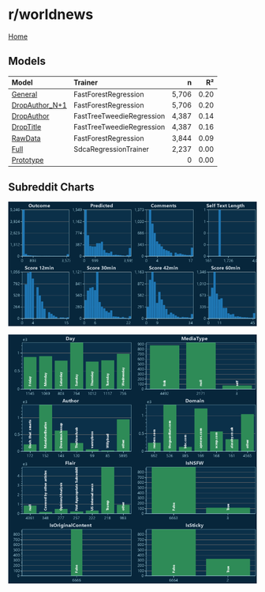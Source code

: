 # r/worldnews

[Home](../index.md)

## Models

|Model|Trainer|n|R²|
|:---|:---|---:|---:|
|[General](models/hunch_worldnews_General.md)|FastForestRegression|5,706|0.20|
|[DropAuthor_N+1](models/hunch_worldnews_DropAuthor_N+1.md)|FastForestRegression|5,706|0.20|
|[DropAuthor](models/hunch_worldnews_DropAuthor.md)|FastTreeTweedieRegression|4,387|0.14|
|[DropTitle](models/hunch_worldnews_DropTitle.md)|FastTreeTweedieRegression|4,387|0.16|
|[RawData](models/hunch_worldnews_RawData.md)|FastForestRegression|3,844|0.09|
|[Full](models/hunch_worldnews_Full.md)|SdcaRegressionTrainer|2,237|0.00|
|[Prototype](models/hunch_worldnews_Prototype.md)||0|0.00|

## Subreddit Charts

![r/worldnews Distributions](../images/hunch_worldnews_Distributions.png "r/worldnews Distributions")

![r/worldnews Categorical](../images/hunch_worldnews_Catagorical.png "r/worldnews Categorical")

